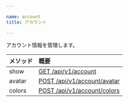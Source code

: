 ```yaml
---

name: account
title: アカウント

---
```


アカウント情報を管理します。

|メソッド|概要|
|:---|:---|
|show|[GET /api/v1/account](#account_show)|
|avatar|[POST /api/v1/account/avatar](#account_avatar)|
|colors|[POST /api/v1/account/colors](#account_colors)|
